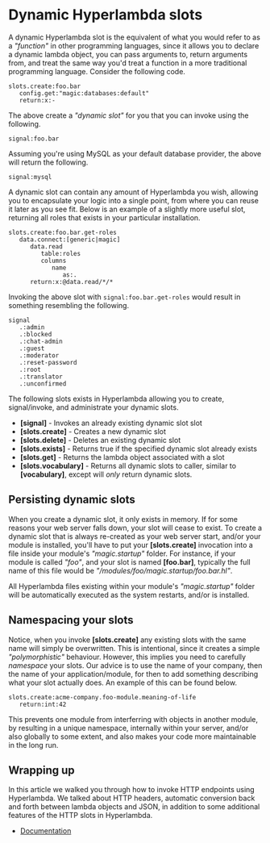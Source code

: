 
# Dynamic Hyperlambda slots

A dynamic Hyperlambda slot is the equivalent of what you would refer to as a _"function"_ in other programming
languages, since it allows you to declare a dynamic lambda object, you can pass arguments to, return arguments
from, and treat the same way you'd treat a function in a more traditional programming language. Consider the
following code.

```
slots.create:foo.bar
   config.get:"magic:databases:default"
   return:x:-
```

The above create a _"dynamic slot"_ for you that you can invoke using the following.

```
signal:foo.bar
```

Assuming you're using MySQL as your default database provider, the above will return the following.

```
signal:mysql
```

A dynamic slot can contain any amount of Hyperlambda you wish, allowing you to encapsulate your logic
into a single point, from where you can reuse it later as you see fit. Below is an example of a slightly
more useful slot, returning all roles that exists in your particular installation.

```
slots.create:foo.bar.get-roles
   data.connect:[generic|magic]
      data.read
         table:roles
         columns
            name
               as:.
      return:x:@data.read/*/*
```

Invoking the above slot with `signal:foo.bar.get-roles` would result in something
resembling the following.

```
signal
   .:admin
   .:blocked
   .:chat-admin
   .:guest
   .:moderator
   .:reset-password
   .:root
   .:translator
   .:unconfirmed
```

The following slots exists in Hyperlambda allowing you to create, signal/invoke, and administrate your
dynamic slots.

* __[signal]__ - Invokes an already existing dynamic slot slot
* __[slots.create]__ - Creates a new dynamic slot
* __[slots.delete]__ - Deletes an existing dynamic slot
* __[slots.exists]__ - Returns true if the specified dynamic slot already exists
* __[slots.get]__ - Returns the lambda object associated with a slot
* __[slots.vocabulary]__ - Returns all dynamic slots to caller, similar to **[vocabulary]**, except will _only_ return dynamic slots.

## Persisting dynamic slots

When you create a dynamic slot, it only exists in memory. If for some reasons your web server falls down, your
slot will cease to exist. To create a dynamic slot that is always re-created as your web server start, and/or your
module is installed, you'll have to put your __[slots.create]__ invocation into a file inside your
module's _"magic.startup"_ folder. For instance, if your module is called _"foo"_, and your slot is
named __[foo.bar]__, typically the full name of this file would be _"/modules/foo/magic.startup/foo.bar.hl"_.

All Hyperlambda files existing within your module's _"magic.startup"_ folder will be automatically executed
as the system restarts, and/or is installed.

## Namespacing your slots

Notice, when you invoke __[slots.create]__ any existing slots with the same name will simply be overwritten.
This is intentional, since it creates a simple _"polymorphistic"_ behaviour. However, this implies you need
to carefully _namespace_ your slots. Our advice is to use the name of your company, then the name of your
application/module, for then to add something describing what your slot actually does. An example of this can
be found below.

```
slots.create:acme-company.foo-module.meaning-of-life
   return:int:42
```

This prevents one module from interferring with objects in another module, by resulting in a unique namespace,
internally within your server, and/or also globally to some extent, and also makes your code more maintainable
in the long run.

## Wrapping up

In this article we walked you through how to invoke HTTP endpoints using Hyperlambda. We talked about HTTP headers,
automatic conversion back and forth between lambda objects and JSON, in addition to some additional features of
the HTTP slots in Hyperlambda.

* [Documentation](/documentation/)

